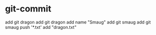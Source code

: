 # git-commit
add git dragon
add git dragon
add name "Smaug"
add git smaug
add git smaug
push '*.txt'
add "dragon.txt"
